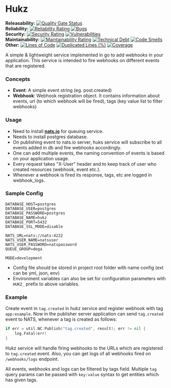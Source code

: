 # Hukz

**Releasability:** [![Quality Gate Status](https://sonarcloud.io/api/project_badges/measure?project=factly_hukz&metric=alert_status)](https://sonarcloud.io/dashboard?id=factly_hukz)  
**Reliability:** [![Reliability Rating](https://sonarcloud.io/api/project_badges/measure?project=factly_hukz&metric=reliability_rating)](https://sonarcloud.io/dashboard?id=factly_hukz) [![Bugs](https://sonarcloud.io/api/project_badges/measure?project=factly_hukz&metric=bugs)](https://sonarcloud.io/dashboard?id=factly_hukz)  
**Security:** [![Security Rating](https://sonarcloud.io/api/project_badges/measure?project=factly_hukz&metric=security_rating)](https://sonarcloud.io/dashboard?id=factly_hukz) [![Vulnerabilities](https://sonarcloud.io/api/project_badges/measure?project=factly_hukz&metric=vulnerabilities)](https://sonarcloud.io/dashboard?id=factly_hukz)  
**Maintainability:** [![Maintainability Rating](https://sonarcloud.io/api/project_badges/measure?project=factly_hukz&metric=sqale_rating)](https://sonarcloud.io/dashboard?id=factly_hukz) [![Technical Debt](https://sonarcloud.io/api/project_badges/measure?project=factly_hukz&metric=sqale_index)](https://sonarcloud.io/dashboard?id=factly_hukz) [![Code Smells](https://sonarcloud.io/api/project_badges/measure?project=factly_hukz&metric=code_smells)](https://sonarcloud.io/dashboard?id=factly_hukz)  
**Other:** [![Lines of Code](https://sonarcloud.io/api/project_badges/measure?project=factly_hukz&metric=ncloc)](https://sonarcloud.io/dashboard?id=factly_hukz) [![Duplicated Lines (%)](https://sonarcloud.io/api/project_badges/measure?project=factly_hukz&metric=duplicated_lines_density)](https://sonarcloud.io/dashboard?id=factly_hukz) [![Coverage](https://sonarcloud.io/api/project_badges/measure?project=factly_hukz&metric=coverage)](https://sonarcloud.io/dashboard?id=factly_hukz)  


A simple & lightweight service implemented in go to add webhooks in your application. This service is intended to fire webhooks on different events that are registered.

### Concepts
* **Event**: A simple event string (eg. post.created)
* **Webhook**: Webhook registration object. It contains information about events, url (to which webhook will be fired), tags (key value list to filter webhooks)

### Usage
* Need to install **[nats.io](https://nats.io/)** for queuing service.
* Needs to install postgres database.
* On publishing event to nats.io server, huks service will subscribe to all events added in db and fire webhooks accordingly.
* One can add multiple events, the naming convention of events is based on your application usage. 
* Every request takes "X-User" header and to keep track of user who created resources (webhook, event etc.).
* Whenever a webhook is fired its response, tags, etc are logged in webhook_logs.

### Sample Config
```
DATABASE_HOST=postgres 
DATABASE_USER=postgres
DATABASE_PASSWORD=postgres
DATABASE_NAME=hukz 
DATABASE_PORT=5432 
DATABASE_SSL_MODE=disable

NATS_URL=nats://nats:4222
NATS_USER_NAME=natsuser
NATS_USER_PASSWORD=natspassword
QUEUE_GROUP=dega

MODE=development
```

* Config file should be stored in project root folder with name config (ext can be yml, json, env)
* Environment variables can also be set for configuration parameters with `HUKZ_` prefix to above variables.

### Example
Create event in `tag.created` in hukz service and register webhook with tag `app:example`. Now in the publisher server application can send `tag.created` event to NATS, whenever a tag is created as follows:

```go
if err = util.NC.Publish("tag.created", result); err != nil {
    log.Fatal(err)
}
```

Hukz service will handle firing webhooks to the URLs which are registered to `tag.created` event. Also, you can get logs of all webhooks fired on `/webhooks/logs` endpoint.

All events, webhooks and logs can be filtered by tags field. Multiple `tag` query params can be passed with `key:value` syntax to get entities which has given tags. 